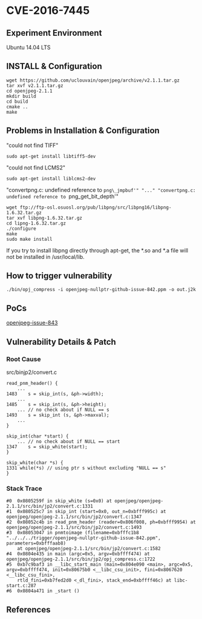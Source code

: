 # CVE-2016-7445

## Experiment Environment
Ubuntu 14.04 LTS

## INSTALL & Configuration
```
wget https://github.com/uclouvain/openjpeg/archive/v2.1.1.tar.gz
tar xvf v2.1.1.tar.gz
cd openjpeg-2.1.1
mkdir build
cd build
cmake ..
make
```

## Problems in Installation & Configuration
"could not find TIFF"
```
sudo apt-get install libtiff5-dev
```

"could not find LCMS2"
```
sudo apt-get install liblcms2-dev
```

"convertpng.c: undefined reference to `png\_jmpbuf'"
"..."
"convertpng.c: undefined reference to `png\_get\_bit\_depth'"
```
wget ftp://ftp-osl.osuosl.org/pub/libpng/src/libpng16/libpng-1.6.32.tar.gz
tar xvf libpng-1.6.32.tar.gz
cd lipng-1.6.32.tar.gz
./configure
make
sudo make install
```
If you try to install libpng directly through apt-get, the \*.so and \*.a file will not be installed in /usr/local/lib.


## How to trigger vulnerability
```
./bin/opj_compress -i openjpeg-nullptr-github-issue-842.ppm -o out.j2k
```

## PoCs
[openjpeg-issue-843](https://github.com/uclouvain/openjpeg/issues/843)

## Vulnerability Details & Patch

### Root Cause
src/binjp2/convert.c
```
read_pnm_header() {
	...
1483 	s = skip_int(s, &ph->width);
	...
1485 	s = skip_int(s, &ph->height);
	... // no check about if NULL == s
1493	s = skip_int (s, &ph->maxval); 
	...
}

skip_int(char *start) {
	... // no check about if NULL == start
1347	s = skip_white(start); 
}

skip_white(char *s) {
1331 while(*s) // using ptr s without excluding "NULL == s"
}
```

### Stack Trace
```
#0  0x0805259f in skip_white (s=0x0) at openjpeg/openjpeg-2.1.1/src/bin/jp2/convert.c:1331
#1  0x080525c7 in skip_int (start=0x0, out_n=0xbfff995c) at openjpeg/openjpeg-2.1.1/src/bin/jp2/convert.c:1347
#2  0x08052c4b in read_pnm_header (reader=0x806f008, ph=0xbfff9954) at openjpeg/openjpeg-2.1.1/src/bin/jp2/convert.c:1493
#3  0x08053047 in pnmtoimage (filename=0xbfffc1b8 "../../../trigger/openjpeg-nullptr-github-issue-842.ppm", parameters=0xbfffaab8)
    at openjpeg/openjpeg-2.1.1/src/bin/jp2/convert.c:1582
#4  0x0804e435 in main (argc=0x5, argv=0xbffff474) at openjpeg/openjpeg-2.1.1/src/bin/jp2/opj_compress.c:1722
#5  0xb7c9baf3 in __libc_start_main (main=0x804e090 <main>, argc=0x5, argv=0xbffff474, init=0x80675b0 <__libc_csu_init>, fini=0x8067620 <__libc_csu_fini>, 
    rtld_fini=0xb7fed2d0 <_dl_fini>, stack_end=0xbffff46c) at libc-start.c:287
#6  0x0804a471 in _start ()
```
## References
